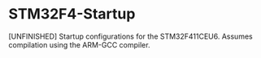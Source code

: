 # STM32F4-Startup
[UNFINISHED] Startup configurations for the STM32F411CEU6. Assumes compilation using the ARM-GCC compiler.
